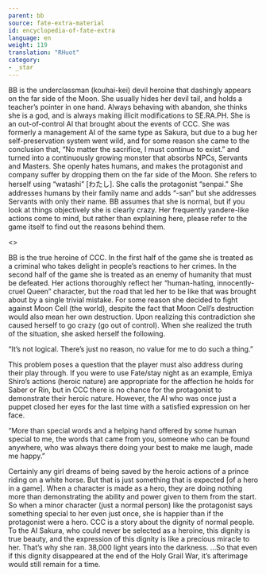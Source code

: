 ```yaml
---
parent: bb
source: fate-extra-material
id: encyclopedia-of-fate-extra
language: en
weight: 119
translation: "RHuot"
category:
- _star
---
```


BB is the underclassman (kouhai-kei) devil heroine that dashingly appears on the far side of the Moon.
She usually hides her devil tail, and holds a teacher’s pointer in one hand. Always behaving with abandon, she thinks she is a god, and is always making illicit modifications to SE.RA.PH.
She is an out-of-control AI that brought about the events of CCC.
She was formerly a management AI of the same type as Sakura, but due to a bug her self-preservation system went wild, and for some reason she came to the conclusion that, “No matter the sacrifice, I must continue to exist.” and turned into a continuously growing monster that absorbs NPCs, Servants and Masters.
She openly hates humans, and makes the protagonist and company suffer by dropping them on the far side of the Moon.
She refers to herself using “watashi” [わたし].
She calls the protagonist “senpai.” She addresses humans by their family name and adds “-san” but she addresses Servants with only their name.
BB assumes that she is normal, but if you look at things objectively she is clearly crazy. Her frequently yandere-like actions come to mind, but rather than explaining here, please refer to the game itself to find out the reasons behind them.

<>

BB is the true heroine of CCC.
In the first half of the game she is treated as a criminal who takes delight in people’s reactions to her crimes.
In the second half of the game she is treated as an enemy of humanity that must be defeated.
Her actions thoroughly reflect her “human-hating, innocently-cruel Queen” character, but the road that led her to be like that was brought about by a single trivial mistake.
For some reason she decided to fight against Moon Cell (the world), despite the fact that Moon Cell’s destruction would also mean her own destruction. Upon realizing this contradiction she caused herself to go crazy (go out of control). When she realized the truth of the situation, she asked herself the following.

“It’s not logical. There’s just no reason, no value for me to do such a thing.”

This problem poses a question that the player must also address during their play through.
If you were to use Fate/stay night as an example, Emiya Shiro’s actions (heroic nature) are appropriate for the affection he holds for Saber or Rin, but in CCC there is no chance for the protagonist to demonstrate their heroic nature.
However, the AI who was once just a puppet closed her eyes for the last time with a satisfied expression on her face.

“More than special words and a helping hand offered by some human special to me, the words that came from you, someone who can be found anywhere, who was always there doing your best to make me laugh, made me happy.”

Certainly any girl dreams of being saved by the heroic actions of a prince riding on a white horse.
But that is just something that is expected [of a hero in a game].
When a character is made as a hero, they are doing nothing more than demonstrating the ability and power given to them from the start.
So when a minor character (just a normal person) like the protagonist says something special to her even just once, she is happier than if the protagonist were a hero.
CCC is a story about the dignity of normal people.
To the AI Sakura, who could never be selected as a heroine, this dignity is true beauty, and the expression of this dignity is like a precious miracle to her.
That’s why she ran. 38,000 light years into the darkness.
…So that even if this dignity disappeared at the end of the Holy Grail War, it’s afterimage would still remain for a time.
